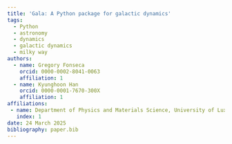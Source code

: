 ```yaml
---
title: 'Gala: A Python package for galactic dynamics'
tags:
  - Python
  - astronomy
  - dynamics
  - galactic dynamics
  - milky way
authors:
  - name: Gregory Fonseca
    orcid: 0000-0002-8041-0063
    affiliation: 1
  - name: Kyunghoon Han
    orcid: 0000-0001-7670-300X
    affiliation: 1
affiliations:
 - name: Department of Physics and Materials Science, University of Luxembourg
   index: 1
date: 24 March 2025
bibliography: paper.bib
---
```

